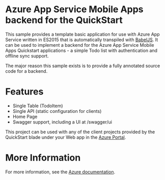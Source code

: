 # Azure App Service Mobile Apps backend for the QuickStart

This sample provides a template basic application for use with Azure App Service written in
ES2015 that is automatically transpiled with [BabelJS](http://babeljs.io/). It can be used
to implement a backend for the Azure App Service Mobile Apps Quickstart applications - a simple
Todo list with authentication and offline sync support.

The major reason this sample exists is to provide a fully annotated source code for a backend.

# Features

* Single Table (TodoItem)
* Single API (static configuration for clients)
* Home Page
* Swagger support, including a UI at /swagger/ui

This project can be used with any of the client projects provided by the QuickStart blade under
your Web app in the [Azure Portal](https://portal.azure.com).

# More Information

For more information, see the [Azure documentation](https://azure.microsoft.com/en-us/documentation/articles/app-service-mobile-node-backend-how-to-use-server-sdk/).
